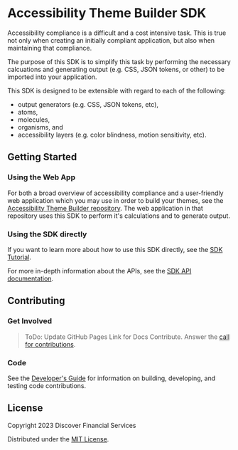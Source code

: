 # Accessibility Theme Builder SDK

Accessibility compliance is a difficult and a cost intensive task.  This is true not only when creating an initially compliant application, but also when maintaining that compliance.

The purpose of this SDK is to simplify this task by performing the necessary calcuations and generating output (e.g. CSS, JSON tokens, or other) to be imported into your application.  

This SDK is designed to be extensible with regard to each of the following:

* output generators (e.g. CSS, JSON tokens, etc),
* atoms,
* molecules,
* organisms, and
* accessibility layers (e.g. color blindness, motion sensitivity, etc).

## Getting Started

### Using the Web App

For both a broad overview of accessibility compliance and a user-friendly web application which you may use in order to build your themes, see the  [Accessibility Theme Builder repository](https://github.com/discoverfinancial/a11y-theme-builder/blob/main/README.md#accessibility-theme-builder).  The web application in that repository uses this SDK to perform it's calculations and to generate output.

### Using the SDK directly

If you want to learn more about how to use this SDK directly, see the [SDK Tutorial](./TUTORIAL.md).

For more in-depth information about the APIs, see the [SDK API documentation](./docs/index.html).

## Contributing 

### Get Involved
>ToDo: Update GitHub Pages Link for Docs Contribute.
Answer the [call for contributions](https://discoverfinancial.github.io/a11y-theme-builder/contribute/).

### Code

See the [Developer's Guide](./DEV-GUIDE.md) for information on building, developing, and testing code contributions.

## License

Copyright 2023 Discover Financial Services 

Distributed under the [MIT License](./LICENSE).